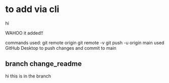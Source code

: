 # to add via cli

hi

WAHOO it added!!


commands used: 
git remote origin <git url>
git remote -v
git push -u origin main
used GitHub Desktop to push changes and commit to main

## branch change_readme

hi this is in the branch